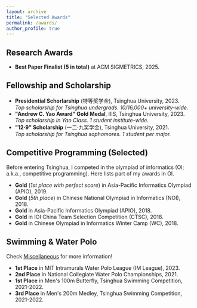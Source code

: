 ```yaml
---
layout: archive
title: "Selected Awards"
permalink: /awards/
author_profile: true
---
```


## Research Awards
* **Best Paper Finalist (5 in total)** at ACM SIGMETRICS, 2025.

## Fellowship and Scholarship
* **Presidential Schorlarship** (特等奖学金), Tsinghua University, 2023.  
  *Top scholarship for Tsinghua undergrads. 10/16,000+ university-wide.*
* **"Andrew C. Yao Award" Gold Medal**, IIIS, Tsinghua University, 2023.  
  *Top scholarship in Yao Class. 1 student institute-wide.*
* **"12·9" Scholarship** (一二·九奖学金), Tsinghua University, 2021.  
  *Top scholarship for Tsinghua sophomores. 1 student per major.*

## Competitive Programming (Selected)
Before entering Tsinghua, I competed in the olympiad of informatics (OI; a.k.a., competitive programming). Here lists part of my awards in OI.
* **Gold** (*1st place with perfect score*) in Asia-Pacific Informatics Olympiad (APIO), 2019.
* **Gold** (*5th place*) in Chinese National Olympiad in Informatics (NOI), 2018.
* **Gold** in Asia-Pacific Informatics Olympiad (APIO), 2018.
* **Gold** in IOI China Team Selection Competition (CTSC), 2018.
* **Gold** in Chinese Olympiad in Informatics Winter Camp (WC), 2018.

## Swimming & Water Polo
Check [Miscellaneous](../misc/) for more information!
* **1st Place** in MIT Intramurals Water Polo League (IM League), 2023.
* **2nd Place** in National Collegiate Water Polo Championships, 2021.
* **1st Place** in Men's 100m Butterfly, Tsinghua Swimming Competition, 2021-2022.
* **3rd Place** in Men's 200m Medley, Tsinghua Swimming Competition, 2021-2022.

